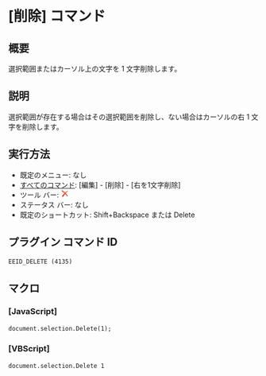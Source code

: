 # \[削除\] コマンド

## 概要

選択範囲またはカーソル上の文字を 1 文字削除します。

## 説明

選択範囲が存在する場合はその選択範囲を削除し、ない場合はカーソルの右 1 文字を削除します。

## 実行方法

- 既定のメニュー: なし
- [すべてのコマンド](../../glossary/allcommands): \[編集\] \- \[削除\] \- \[右を1文字削除\]
- ツール バー: ![](../../images/delete.png)
- ステータス バー: なし
- 既定のショートカット: Shift+Backspace または Delete

## プラグイン コマンド ID

```
EEID_DELETE (4135)
```

## マクロ

### \[JavaScript\]

```
document.selection.Delete(1);
```

### \[VBScript\]

```
document.selection.Delete 1
```

